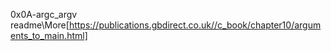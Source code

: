 0x0A-argc_argv readme\More[https://publications.gbdirect.co.uk//c_book/chapter10/arguments_to_main.html]

